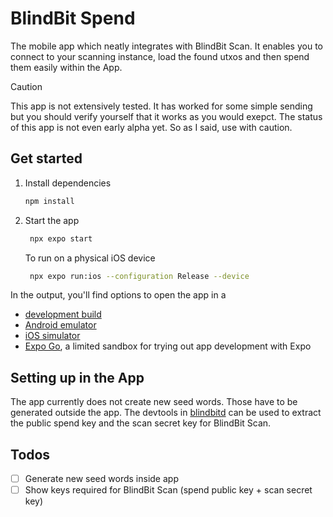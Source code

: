# BlindBit Spend

The mobile app which neatly integrates with BlindBit Scan. It enables you to connect to your scanning instance, load the found utxos and then spend them easily within the App.

> [!CAUTION]
> This app is not extensively tested. It has worked for some simple sending but you should verify yourself that it works as you would exepct. The status of this app is not even early alpha yet. So as I said, use with caution.

## Get started

1. Install dependencies

   ```bash
   npm install
   ```

2. Start the app

   ```bash
    npx expo start
   ```

    To run on a physical iOS device 
   ```bash
    npx expo run:ios --configuration Release --device
   ```

In the output, you'll find options to open the app in a

- [development build](https://docs.expo.dev/develop/development-builds/introduction/)
- [Android emulator](https://docs.expo.dev/workflow/android-studio-emulator/)
- [iOS simulator](https://docs.expo.dev/workflow/ios-simulator/)
- [Expo Go](https://expo.dev/go), a limited sandbox for trying out app development with Expo


## Setting up in the App

The app currently does not create new seed words. Those have to be generated outside the app. The devtools in [blindbitd](https://github.com/setavenger/blindbitd) can be used to extract the public spend key and the scan secret key for BlindBit Scan.


## Todos

- [ ] Generate new seed words inside app
- [ ] Show keys required for BlindBit Scan (spend public key + scan secret key)
